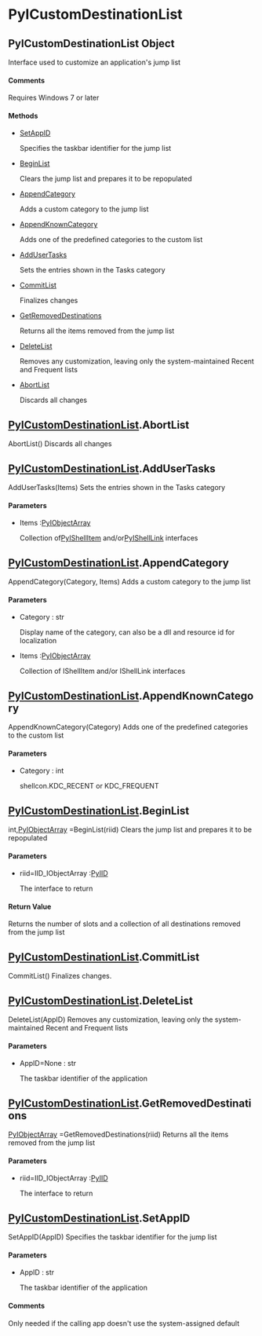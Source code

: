 # PyICustomDestinationList

## PyICustomDestinationList Object



Interface used to customize an application's jump list

#### Comments


Requires Windows 7 or later

#### Methods


  - [SetAppID](PyICustomDestinationList.md#pyicustomdestinationlistsetappid)

    Specifies the taskbar identifier for the jump list&nbsp;

  - [BeginList](PyICustomDestinationList.md#pyicustomdestinationlistbeginlist)

    Clears the jump list and prepares it to be repopulated&nbsp;

  - [AppendCategory](PyICustomDestinationList.md#pyicustomdestinationlistappendcategory)

    Adds a custom category to the jump list&nbsp;

  - [AppendKnownCategory](PyICustomDestinationList.md#pyicustomdestinationlistappendknowncategory)

    Adds one of the predefined categories to the custom list&nbsp;

  - [AddUserTasks](PyICustomDestinationList.md#pyicustomdestinationlistaddusertasks)

    Sets the entries shown in the Tasks category&nbsp;

  - [CommitList](PyICustomDestinationList.md#pyicustomdestinationlistcommitlist)

    Finalizes changes&nbsp;

  - [GetRemovedDestinations](PyICustomDestinationList.md#pyicustomdestinationlistgetremoveddestinations)

    Returns all the items removed from the jump list&nbsp;

  - [DeleteList](PyICustomDestinationList.md#pyicustomdestinationlistdeletelist)

    Removes any customization, leaving only the system-maintained Recent and Frequent lists&nbsp;

  - [AbortList](PyICustomDestinationList.md#pyicustomdestinationlistabortlist)

    Discards all changes&nbsp;

## [PyICustomDestinationList](#pyicustomdestinationlist)\.AbortList

AbortList\(\)
Discards all changes

## [PyICustomDestinationList](#pyicustomdestinationlist)\.AddUserTasks

AddUserTasks\(Items\)
Sets the entries shown in the Tasks category

#### Parameters


  - Items :[PyIObjectArray](#pyiobjectarray)

    Collection of[PyIShellItem](#pyishellitem) and/or[PyIShellLink](#pyishelllink) interfaces

## [PyICustomDestinationList](#pyicustomdestinationlist)\.AppendCategory

AppendCategory\(Category, Items\)
Adds a custom category to the jump list

#### Parameters


  - Category : str

    Display name of the category, can also be a dll and resource id for localization

  - Items :[PyIObjectArray](#pyiobjectarray)

    Collection of IShellItem and/or IShellLink interfaces

## [PyICustomDestinationList](#pyicustomdestinationlist)\.AppendKnownCategory

AppendKnownCategory\(Category\)
Adds one of the predefined categories to the custom list

#### Parameters


  - Category : int

    shellcon\.KDC\_RECENT or KDC\_FREQUENT

## [PyICustomDestinationList](#pyicustomdestinationlist)\.BeginList



int,[PyIObjectArray](#pyiobjectarray) =BeginList\(riid\)
Clears the jump list and prepares it to be repopulated

#### Parameters


  - riid=IID\_IObjectArray :[PyIID](#pyiid)

    The interface to return

#### Return Value
Returns the number of slots and a collection of all destinations removed from the jump list

## [PyICustomDestinationList](#pyicustomdestinationlist)\.CommitList

CommitList\(\)
Finalizes changes\.

## [PyICustomDestinationList](#pyicustomdestinationlist)\.DeleteList

DeleteList\(AppID\)
Removes any customization, leaving only the system-maintained Recent and Frequent lists

#### Parameters


  - AppID=None : str

    The taskbar identifier of the application

## [PyICustomDestinationList](#pyicustomdestinationlist)\.GetRemovedDestinations

[PyIObjectArray](#pyiobjectarray) =GetRemovedDestinations\(riid\)
Returns all the items removed from the jump list

#### Parameters


  - riid=IID\_IObjectArray :[PyIID](#pyiid)

    The interface to return

## [PyICustomDestinationList](#pyicustomdestinationlist)\.SetAppID

SetAppID\(AppID\)
Specifies the taskbar identifier for the jump list

#### Parameters


  - AppID : str

    The taskbar identifier of the application

#### Comments


Only needed if the calling app doesn't use the system-assigned default